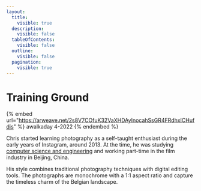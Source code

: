 ```yaml
---
layout:
  title:
    visible: true
  description:
    visible: false
  tableOfContents:
    visible: false
  outline:
    visible: false
  pagination:
    visible: true
---
```


# Training Ground

{% embed url="https://arweave.net/2s8V7COfuK32VaXHDAyInocahSsGR4FRdhxICHufdis" %}
awalkaday 4-2022
{% endembed %}

Chris started learning photography as a self-taught enthusiast during the early years of Instagram, around 2013. At the time, he was studying [computer science and engineering](https://en.wikipedia.org/wiki/Computer\_science\_and\_engineering) and working part-time in the film industry in Beijing, China.&#x20;

His style combines traditional photography techniques with digital editing tools. The photographs are monochrome with a 1:1 aspect ratio and capture the timeless charm of the Belgian landscape.


